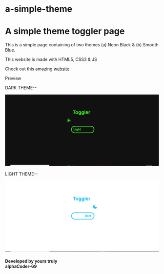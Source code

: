 # a-simple-theme

<h1>A simple theme toggler page</h1>
<p>This is a simple page containing of two themes (a).Neon Black & (b).Smooth Blue.</p>
<p>This website is made with HTML5, CSS3 & JS</p>
<p>Check out this amazing <a href="https://alphacoder-69.github.io/Temp-host/index.html">website</a></p>

<p>Preview</p>
<p>DARK THEME--</p>
<img src="https://raw.githubusercontent.com/alphaCoder-69/a-simple-theme/master/Dark-mode.jpg">
<p>LIGHT THEME--</p>
<img src="https://raw.githubusercontent.com/alphaCoder-69/a-simple-theme/master/Light-mode.jpg">
<h4>Developed by yours truly <br/>alphaCoder-69</h4>
